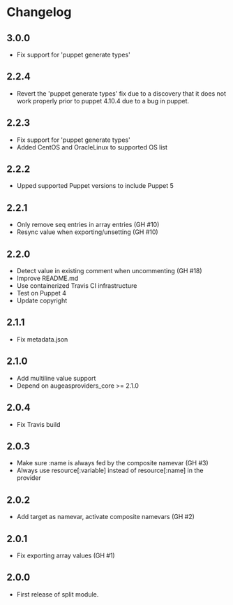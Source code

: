 # Changelog

## 3.0.0

- Fix support for 'puppet generate types'

## 2.2.4

- Revert the 'puppet generate types' fix due to a discovery that it does not
  work properly prior to puppet 4.10.4 due to a bug in puppet.

## 2.2.3

- Fix support for 'puppet generate types'
- Added CentOS and OracleLinux to supported OS list

## 2.2.2

- Upped supported Puppet versions to include Puppet 5

## 2.2.1

- Only remove seq entries in array entries (GH #10)
- Resync value when exporting/unsetting (GH #10)

## 2.2.0

- Detect value in existing comment when uncommenting (GH #18)
- Improve README.md
- Use containerized Travis CI infrastructure
- Test on Puppet 4
- Update copyright

## 2.1.1

- Fix metadata.json

## 2.1.0

- Add multiline value support
- Depend on augeasproviders_core >= 2.1.0

## 2.0.4

- Fix Travis build

## 2.0.3

- Make sure :name is always fed by the composite namevar (GH #3)
- Always use resource[:variable] instead of resource[:name] in the provider

## 2.0.2

- Add target as namevar, activate composite namevars (GH #2)

## 2.0.1

- Fix exporting array values (GH #1)

## 2.0.0

- First release of split module.
